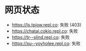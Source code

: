 # 网页状态
- https://ls.tpjow.repl.co: 失败 (403)
- https://chatai.cokio.repl.co: 失败
- https://tr--slind.repl.co: 失败
- https://su--yoyholee.repl.co: 失败
